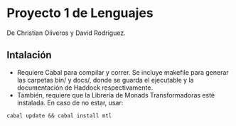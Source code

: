 
# Proyecto 1 de Lenguajes

De Christian Oliveros y David Rodriguez.

## Intalación

* Requiere Cabal para compilar y correr. Se incluye makefile para generar las carpetas bin/ y docs/, donde se guarda el ejecutable y la documentación de Haddock respectivamente.
* También, requiere que la Librería de Monads Transformadoras esté instalada. En caso de no estar, usar:

```Shell
cabal update && cabal install mtl
```
